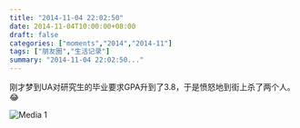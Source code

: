 ```yaml
---
title: "2014-11-04 22:02:50"
date: 2014-11-04T10:00:00+08:00
draft: false
categories: ["moments","2014","2014-11"]
tags: ["朋友圈","生活记录"]
summary: "2014-11-04 22:02:50..."
---
```


刚才梦到UA对研究生的毕业要求GPA升到了3.8，于是愤怒地到街上杀了两个人。😂

![Media 1](/Moments/photos/2014-11-04/201411042202500.jpg)

